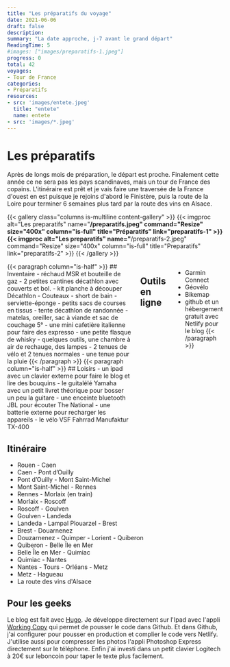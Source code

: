 ```yaml
---
title: "Les préparatifs du voyage"
date: 2021-06-06
draft: false
description:
summary: "La date approche, j-7 avant le grand départ"
ReadingTime: 5
#images: ["images/preparatifs-1.jpeg"]
progress: 0
total: 42
voyages:
- Tour de France
categories:
- Préparatifs
resources:
- src: 'images/entete.jpeg'
  title: "entete"
  name: entete
- src: 'images/*.jpeg'
---
```

# Les préparatifs

Après de longs mois de préparation, le départ est proche. Finalement cette année ce ne sera pas les pays scandinaves, mais un tour de France des copains. L'itinéraire est prêt et je vais faire une traversée de la France d'ouest en est puisque je rejoins d'abord le Finistère, puis la route de la Loire pour terminer 6 semaines plus tard par la route des vins en Alsace.

{{< gallery class="columns is-multiline content-gallery" >}}
{{< imgproc alt="Les preparatifs" name="**/preparatifs.jpeg" command="Resize" size="400x" column="is-full" title="Préparatifs" link="preparatifs-1" >}}
{{< imgproc alt="Les preparatifs" name="**/preparatifs-2.jpeg" command="Resize" size="400x" column="is-full" title="Preparatifs" link="preparatifs-2" >}}
{{< /gallery >}}

<div class="columns is-multiline" >
{{< paragraph column="is-half" >}}
## Inventaire
- réchaud MSR et bouteille de gaz
- 2 petites cantines décathlon avec couverts et bol.
- kit planche à découper Décathlon
- Couteaux
- short de bain
- serviette-éponge
- petits sacs de courses en tissus
- tente décathlon de randonnée
- matelas, oreiller, sac à viande et sac de couchage 5°
- une mini cafetière italienne pour faire des expresso
- une petite flasque de whisky
- quelques outils, une chambre à air de rechauge, des lampes
- 2 tenues de vélo et 2 tenues normales
- une tenue pour la pluie
{{< /paragraph >}}
{{< paragraph column="is-half" >}}
## Loisirs
- un ipad avec un clavier externe pour faire le blog et lire des bouquins
- le guitalélé Yamaha avec un petit livret théorique pour bosser un peu la guitare
- une enceinte bluetooth JBL pour écouter The National
- une batterie externe pour recharger les appareils
- le vélo VSF Fahrrad Manufaktur TX-400

## Outils en ligne
- Garmin Connect
- Géovélo
- Bikemap
- github et un hébergement gratuit avec Netlify pour le blog
{{< /paragraph >}}
</div>

## Itinéraire
- Rouen - Caen
- Caen - Pont d’Ouilly
- Pont d’Ouilly - Mont Saint-Michel
- Mont Saint-Michel - Rennes
- Rennes - Morlaix (en train)
- Morlaix - Roscoff
- Roscoff - Goulven
- Goulven  - Landeda
- Landeda - Lampal Plouarzel - Brest
- Brest - Douarnenez
- Douzarnenez - Quimper - Lorient - Quiberon
- Quiberon - Belle Île en Mer
- Belle Île en Mer - Quimiac
- Quimiac - Nantes
- Nantes - Tours - Orléans - Metz
- Metz - Hagueau
- La route des vins d'Alsace

## Pour les geeks
Le blog est fait avec [Hugo](https://gohugo.io). Je développe directement sur l'Ipad avec l'appli [Working Copy](https://workingcopyapp.com) qui permet de pousser le code dans Github. Et dans Github, j'ai configurer pour pousser en production et complier le code vers Netlify.
J'utilise aussi pour compresser les photos l'appli Photoshop Express directement sur le téléphone.
Enfin j'ai investi dans un petit clavier Logitech à 20€ sur leboncoin pour taper le texte plus facilement.
